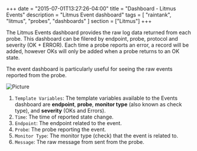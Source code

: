 +++
date = "2015-07-01T13:27:26-04:00"
title = "Dashboard - Litmus Events"
description = "Litmus Event dashboard"
tags = [ "raintank", "litmus", "probes", "dashboards" ]
section = ["Litmus"]
+++

The Litmus Events dashboard provides the raw log data returned from each probe. This dashboard can be filered by endpoint, probe, protocol and severity (OK + ERROR). Each time a probe reports an error, a record will be added, however OKs will only be added when a probe returns to an OK state. 

The event dashboard is particularly useful for seeing the raw events reported from the probe.

![Picture](/img/docs/Litmus-Events.png)

1. `Template Variables`: The template variables available to the Events dashboard are **endpoint**, **probe**, **monitor type** (also known as check type), and **severity** (OKs and Errors).
1. `Time`: The time of reported state change. 
1. `Endpoint`: The endpoint related to the event. 
1. `Probe`: The probe reporting the event. 
1. `Monitor Type`: The monitor type (check) that the event is related to. 
1. `Message`: The raw message from sent from the probe. 